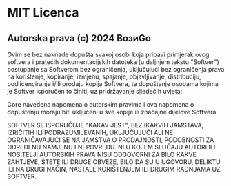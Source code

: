 # MIT Licenca

## Autorska prava (c) 2024 ВозиGo

Ovim se bez naknade dopušta svakoj osobi koja pribavi primjerak ovog softvera i pratećih dokumentacijskih datoteka (u daljnjem tekstu "Softver") postupanje sa Softverom bez ograničenja, uključujući bez ograničenja prava na korištenje, kopiranje, izmjenu, spajanje, objavljivanje, distribuciju, podlicenciranje i/ili prodaju kopija Softvera, te dopuštanje osobama kojima je Softver isporučen to činiti, uz pridržavanje sljedećih uvjeta:

Gore navedena napomena o autorskim pravima i ova napomena o dopuštenju moraju biti uključeni u sve kopije ili značajne dijelove Softvera.

SOFTVER SE ISPORUČUJE "KAKAV JEST", BEZ IKAKVIH JAMSTAVA, IZRIČITIH ILI PODRAZUMIJEVANIH, UKLJUČUJUĆI ALI NE OGRANIČAVAJUĆI SE NA JAMSTVA O PRODAJNOSTI, PODOBNOSTI ZA ODREĐENU NAMJENU I NEPOVREDU. NI U KOJEM SLUČAJU AUTORI ILI NOSITELJI AUTORSKIH PRAVA NISU ODGOVORNI ZA BILO KAKVE ZAHTJEVE, ŠTETE ILI DRUGE OBVEZE, BILO DA SU U UGOVORU, DELIKTU ILI NA DRUGI NAČIN, NASTALE KORIŠTENJEM ILI DRUGIM RADNJAMA UZ SOFTVER.
